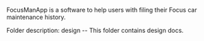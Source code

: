 FocusManApp is a software to help users with filing their Focus car maintenance history.

Folder description:
    design -- This folder contains design docs.
    